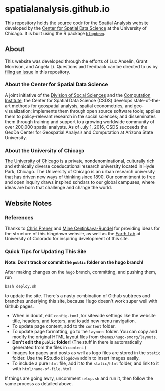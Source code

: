 spatialanalysis.github.io
===========================================================

This repository holds the source code for the Spatial Analysis website developed by the [Center for Spatial Data Science](https://spatial.uchicago.edu) at the University of Chicago. It is built using the R package [`blogdown`](https://bookdown.org/yihui/blogdown/).

## About 
This website was developed through the efforts of Luc Anselin, Grant Morrison, and Angela Li. Questions and feedback can be directed to us by [filing an issue](https://github.com/spatialanalysis/spatialanalysis.github.io/issues) in this repository.

### About the Center for Spatial Data Science
A joint initiative of the [Division of Social Sciences](https://socialsciences.uchicago.edu) and the [Computation Institute](https://www.ci.uchicago.edu), the Center for Spatial Data Science (CSDS) develops state-of-the-art methods for geospatial analysis, spatial econometrics, and geo-visualization; implements them through open source software tools; applies them to policy-relevant research in the social sciences; and disseminates them through training and support to a growing worldwide community of over 200,000 spatial analysts. As of July 1, 2016, CSDS succeeds the GeoDa Center for Geospatial Analysis and Computation at Arizona State University. 

### About the University of Chicago
[The University of Chicago](https://www.uchicago.edu/) is a private, nondenominational, culturally rich and ethnically diverse coeducational research university located in Hyde Park, Chicago. The University of Chicago is an urban research university that has driven new ways of thinking since 1890. Our commitment to free and open inquiry draws inspired scholars to our global campuses, where ideas are born that challenge and change the world.

## Website Notes
### References
Thanks to [Chris Prener](https://github.com/slu-dss/slu-dss.github.io) and [Mine Centinkaya-Rundel](https://github.com/Sta199-S18/website) for providing ideas for the structure of this blogdown website, as well as the [Earth Lab](https://www.earthdatascience.org) at University of Colorado for inspiring development of this site.

### Quick Tips for Updating This Site

**Note: Don't track or commit the `public` folder on the hugo branch!** 

After making changes on the `hugo` branch, committing, and pushing them, run 
```
bash deploy.sh
```
to update the site. There's a nasty combination of Github subtrees and branches underlying this site, because Hugo doesn't work super well with Github pages.

- When in doubt, edit `config.toml`, for sitewide settings like the website title, headers, and footers, and to add new menu navigation.
- To update page content, add to the `content` folder. 
- To update page formatting, go to the `layouts` folder. You can copy and modify the original HTML layout files from `themes/hugo-smorg/layouts`.
- **Don't edit the `public` folder!** (The stuff in there is automatically generated from the files in `content`.) 
- Images for pages and posts as well as logo files are stored in the `static` folder. Use the RStudio `blogdown` addin to insert images easily.
- To include a pure `html` file, add it to the `static/html` folder, and link to it with `html/name-of-file.html`

If things are going awry, uncomment `setup.sh` and run it, then follow the same process as detailed above.